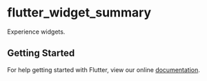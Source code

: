 # flutter_widget_summary

Experience widgets.

## Getting Started

For help getting started with Flutter, view our online
[documentation](https://flutter.io/).
